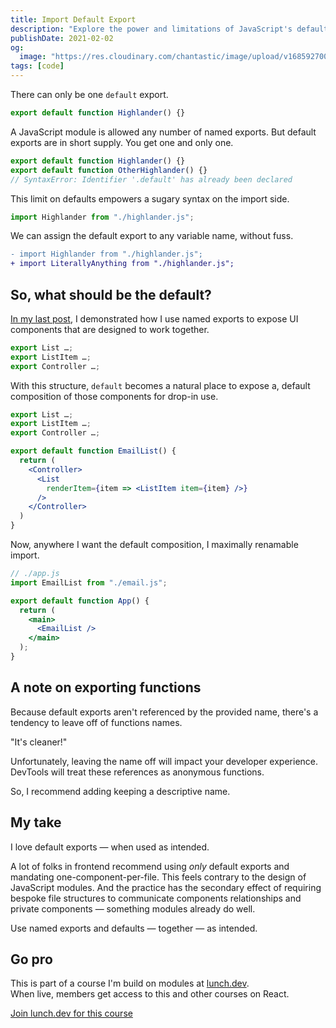 ```yaml
---
title: Import Default Export
description: "Explore the power and limitations of JavaScript's default exports and how to use them with named exports to maintain a better developer experience."
publishDate: 2021-02-02
og:
  image: "https://res.cloudinary.com/chantastic/image/upload/v1685927001/chan.dev/import-default-export.jpg"
tags: [code]
---
```


There can only be one `default` export.

```js
export default function Highlander() {}
```

A JavaScript module is allowed any number of named exports. But default exports are in short supply. You get one and only one.

```js
export default function Highlander() {}
export default function OtherHighlander() {}
// SyntaxError: Identifier '.default' has already been declared
```

This limit on defaults empowers a sugary syntax on the import side.

```js
import Highlander from "./highlander.js";
```

We can assign the default export to any variable name, without fuss.

```diff lang="js"
- import Highlander from "./highlander.js";
+ import LiterallyAnything from "./highlander.js";
```

## So, what should be the default?

[In my last post](../import-all-named-exports-into-one-variable), I demonstrated how I use named exports to expose UI components that are designed to work together.

```js
export List …;
export ListItem …;
export Controller …;
```

With this structure, `default` becomes a natural place to expose a, default composition of those components for drop-in use.

```jsx
export List …;
export ListItem …;
export Controller …;

export default function EmailList() {
  return (
    <Controller>
      <List
        renderItem={item => <ListItem item={item} />}
      />
    </Controller>
  )
}
```

Now, anywhere I want the default composition, I maximally renamable import.

```jsx
// ./app.js
import EmailList from "./email.js";

export default function App() {
  return (
    <main>
      <EmailList />
    </main>
  );
}
```

## A note on exporting functions

Because default exports aren't referenced by the provided name, there's a tendency to leave off of functions names.

"It's cleaner!"

Unfortunately, leaving the name off will impact your developer experience. DevTools will treat these references as anonymous functions.

So, I recommend adding keeping a descriptive name.

## My take

I love default exports — when used as intended.

A lot of folks in frontend recommend using _only_ default exports and mandating one-component-per-file. This feels contrary to the design of JavaScript modules. And the practice has the secondary effect of requiring bespoke file structures to communicate components relationships and private components — something modules already do well.

Use named exports and defaults — together — as intended.

## Go pro

This is part of a course I'm build on modules at [lunch.dev](https://www.lunch.dev).  
When live, members get access to this and other courses on React.

<script src="https://cdn.podia.com/embeds.js" async="async"></script>
<a
href="https://www.lunch.dev/member" data-podia-embed="button" data-text="Join lunch.dev for this course">Join lunch.dev for this course</a>

